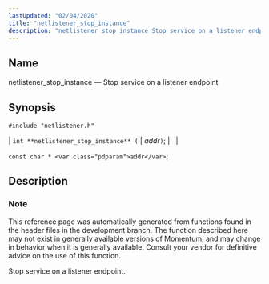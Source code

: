 ```yaml
---
lastUpdated: "02/04/2020"
title: "netlistener_stop_instance"
description: "netlistener stop instance Stop service on a listener endpoint int netlistener stop instance addr const char addr This reference page was automatically generated from functions found in the header files in the development branch The function described here may not exist in generally available versions of Momentum and may change..."
---
```


<a name="apis.netlistener_stop_instance"></a> 
## Name

netlistener_stop_instance — Stop service on a listener endpoint

## Synopsis

`#include "netlistener.h"`

| `int **netlistener_stop_instance** (` | <var class="pdparam">addr</var>`)`; |   |

`const char * <var class="pdparam">addr</var>`;<a name="idp58143632"></a> 
## Description

### Note

This reference page was automatically generated from functions found in the header files in the development branch. The function described here may not exist in generally available versions of Momentum, and may change in behavior when it is generally available. Consult your vendor for definitive advice on the use of this function.

Stop service on a listener endpoint.